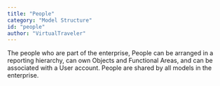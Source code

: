 ```yaml
---
title: "People"
category: "Model Structure"
id: "people" 
author: "VirtualTraveler"
---
```


The people who are part of the enterprise, People can be arranged in a reporting hierarchy, can own Objects and Functional Areas, and can be associated with a User account. People are shared by all models in the enterprise.

